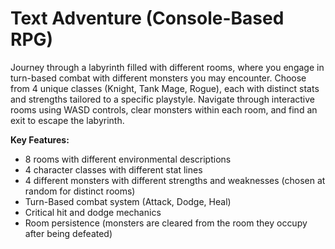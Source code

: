 # Text Adventure (Console-Based RPG)

Journey through a labyrinth filled with different rooms, where you engage in turn-based combat with different monsters you may encounter. 
Choose from 4 unique classes (Knight, Tank Mage, Rogue), each with distinct stats and strengths tailored to a specific playstyle.
Navigate through interactive rooms using WASD controls, clear monsters within each room, and find an exit to escape the labyrinth.

**Key Features:**
- 8 rooms with different environmental descriptions
- 4 character classes with different stat lines
- 4 different monsters with different strengths and weaknesses (chosen at random for distinct rooms)
- Turn-Based combat system (Attack, Dodge, Heal)
- Critical hit and dodge mechanics
- Room persistence (monsters are cleared from the room they occupy after being defeated)
